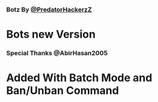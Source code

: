 ### Botz By [@PredatorHackerzZ](https://t.me/TheTeleRoid)

# Bots new Version

### Special Thanks @AbirHasan2005

# Added With Batch Mode and Ban/Unban Command

